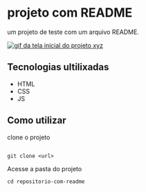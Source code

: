 # projeto com README
um projeto de teste com um arquivo README.

[<img src="./cafe.gif" alt="gif da tela inicial do projeto xyz">](https://google.com)

## Tecnologias ultilixadas
- HTML
- CSS
- JS

## Como utilizar

clone o projeto
```

git clone <url>
```
Acesse a pasta do projeto
```
cd repositorio-com-readme
```